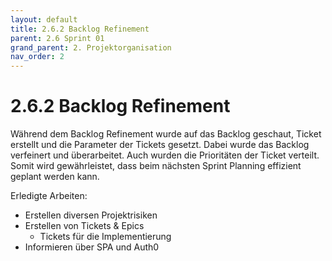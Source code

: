 ```yaml
---
layout: default
title: 2.6.2 Backlog Refinement
parent: 2.6 Sprint 01
grand_parent: 2. Projektorganisation
nav_order: 2
---
```


# 2.6.2 Backlog Refinement

Während dem Backlog Refinement wurde auf das Backlog geschaut, Ticket erstellt und die Parameter der Tickets gesetzt. Dabei wurde das Backlog verfeinert und überarbeitet. Auch wurden die Prioritäten der Ticket verteilt. Somit wird gewährleistet, dass beim nächsten Sprint Planning effizient geplant werden kann.

Erledigte Arbeiten:

- Erstellen diversen Projektrisiken
- Erstellen von Tickets & Epics
  - Tickets für die Implementierung
- Informieren über SPA und Auth0

